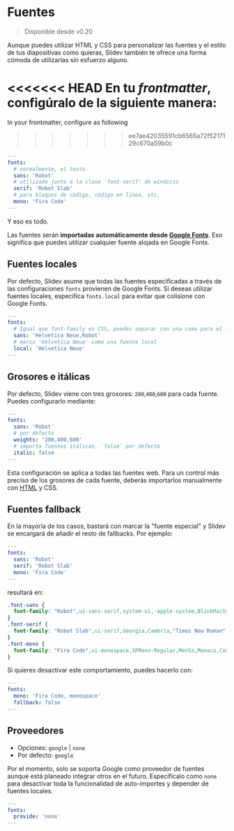 # Fuentes

> Disponible desde v0.20

Aunque puedes utilizar HTML y CSS para personalizar las fuentes y el estilo de tus diapositivas como quieras, Slidev también te ofrece una forma cómoda de utilizarlas sin esfuerzo alguno.

<<<<<<< HEAD
En tu *frontmatter*, configúralo de la siguiente manera:
=======
In your frontmatter, configure as following
>>>>>>> ee7ae42035591cb6565a72f5217129c670a59b0c

```yaml
---
fonts:
  # normalmente, el texto
  sans: 'Robot'
  # utilizado junto a la clase 'font-serif' de windicss
  serif: 'Robot Slab'
  # para bloques de código, código en línea, etc.
  mono: 'Fira Code'
---
```

Y eso es todo.

Las fuentes serán **importadas automáticamente desde [Google Fonts](https://fonts.google.com/)**. Eso significa que puedes utilizar cualquier fuente alojada en Google Fonts.

## Fuentes locales
Por defecto, Slidev asume que todas las fuentes especificadas a través de las configuraciones `fonts` provienen de Google Fonts. Si deseas utilizar fuentes locales, especifica `fonts.local` para evitar que colisione con Google Fonts. 

```yaml
---
fonts:
  # Igual que font-family en CSS, puedes separar con una coma para el fallback
  sans: 'Helvetica Neue,Robot'
  # marca 'Helvetica Neue' como una fuente local
  local: 'Helvetica Neue'
---
```

## Grosores e itálicas

Por defecto, Slidev viene con tres grosores: `200`,`400`,`600` para cada fuente. Puedes configurarlo mediante:

```yaml
---
fonts:
  sans: 'Robot'
  # por defecto
  weights: '200,400,600'
  # importa fuentes itálicas, `false` por defecto
  italic: false
---
```

Esta configuración se aplica a todas las fuentes web. Para un control más preciso de los grosores de cada fuente, deberás importarlos manualmente con [HTML](/custom/directory-structure.html#index-html) y CSS.

## Fuentes fallback

En la mayoría de los casos, bastará con marcar la "fuente especial" y Slidev se encargará de añadir el resto de fallbacks. Por ejemplo:

```yaml
---
fonts:
  sans: 'Robot'
  serif: 'Robot Slab'
  mono: 'Fira Code'
---
```

resultará en:

```css
.font-sans {
  font-family: "Robot",ui-sans-serif,system-ui,-apple-system,BlinkMacSystemFont,"Segoe UI",Roboto,"Helvetica Neue",Arial,"Noto Sans",sans-serif,"Apple Color Emoji","Segoe UI Emoji","Segoe UI Symbol","Noto Color Emoji";
}
.font-serif {
  font-family: "Robot Slab",ui-serif,Georgia,Cambria,"Times New Roman",Times,serif;
}
.font-mono {
  font-family: "Fira Code",ui-monospace,SFMono-Regular,Menlo,Monaco,Consolas,"Liberation Mono","Courier New",monospace;
}
```

Si quieres desactivar este comportamiento, puedes hacerlo con:

```yaml
---
fonts:
  mono: 'Fira Code, monospace'
  fallback: false
---
```

## Proveedores

- Opciones: `google` | `none`
- Por defecto: `google`

Por el momento, solo se soporta Google como proveedor de fuentes aunque está planeado integrar otros en el futuro. Específicalo como `none` para desactivar toda la funcionalidad de auto-importes y depender de fuentes locales.

```yaml
---
fonts:
  provide: 'none'
---
```


